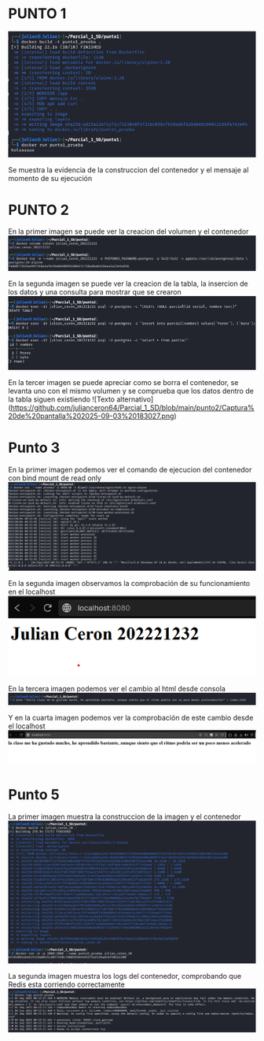 

# PUNTO 1

![Texto alternativo](https://github.com/julianceron64/Parcial_1_SD/blob/main/punto1/Captura%20de%20pantalla%202025-09-03%20185955.png)

Se muestra la evidencia de la construccion del contenedor y el mensaje al momento de su ejecución

# PUNTO 2

En la primer imagen se puede ver la creacion del volumen y el contenedor 
![Texto alternativo](https://github.com/julianceron64/Parcial_1_SD/blob/main/punto2/Captura%20de%20pantalla%202025-09-03%20182831.png?raw=true)

En la segunda imagen se puede ver la creacion de la tabla, la insercion de los datos y una consulta para mostrar que se crearon
![Texto alternativo](https://github.com/julianceron64/Parcial_1_SD/blob/main/punto2/Captura%20de%20pantalla%202025-09-03%20182945.png?raw=true)

En la tercer imagen se puede apreciar como se borra el contenedor, se levanta uno con el mismo volumen y se comprueba que los datos dentro de la tabla siguen existiendo
![Texto alternativo] (https://github.com/julianceron64/Parcial_1_SD/blob/main/punto2/Captura%20de%20pantalla%202025-09-03%20183027.png)

# Punto 3

En la primer imagen podemos ver el comando de ejecucion del contenedor con bind mount de read only
![Texto alternativo](https://github.com/julianceron64/Parcial_1_SD/blob/main/punto3/Captura%20de%20pantalla%202025-09-03%20195623.png?raw=true)

En la segunda imagen observamos la comprobación de su funcionamiento en el localhost
![Texto alternativo](https://github.com/julianceron64/Parcial_1_SD/blob/main/punto3/Captura%20de%20pantalla%202025-09-03%20195657.png?raw=true)

En la tercera imagen podemos ver el cambio al html desde consola 
![Texto alternativo](https://github.com/julianceron64/Parcial_1_SD/blob/main/punto3/Captura%20de%20pantalla%202025-09-03%20195914.png?raw=true)

Y en la cuarta imagen podemos ver la comprobación de este cambio desde el localhost
![Texto Alternativo](https://github.com/julianceron64/Parcial_1_SD/blob/main/punto3/Captura%20de%20pantalla%202025-09-03%20195930.png?raw=true)

# Punto 5
La primer imagen muestra la construccion de la imagen y el contenedor 
![Texto alternativo](https://github.com/julianceron64/Parcial_1_SD/blob/main/punto5/Captura%20de%20pantalla%202025-09-03%20193726.png?raw=true)

La segunda imagen muestra los logs del contenedor, comprobando que Redis esta corriendo correctamente
![Texto alternativo](https://github.com/julianceron64/Parcial_1_SD/blob/main/punto5/Captura%20de%20pantalla%202025-09-03%20193744.png?raw=true)


